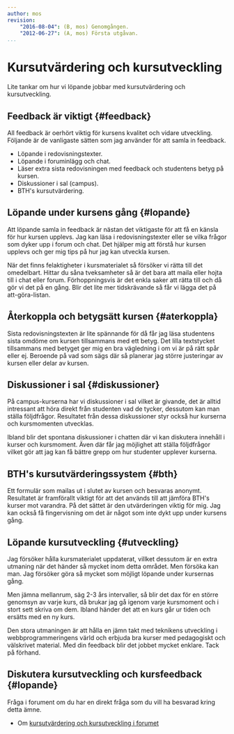 ```yaml
---
author: mos
revision:
    "2016-08-04": (B, mos) Genomgången.
    "2012-06-27": (A, mos) Första utgåvan.
...
```

Kursutvärdering och kursutveckling
==================================

Lite tankar om hur vi löpande jobbar med kursutvärdering och kursutveckling.



Feedback är viktigt {#feedback}
-------------------------------

All feedback är oerhört viktig för kursens kvalitet och vidare utveckling. Följande är de vanligaste sätten som jag använder för att samla in feedback.

* Löpande i redovisningstexter.
* Löpande i foruminlägg och chat.
* Läser extra sista redovisningen med feedback och studentens betyg på kursen.
* Diskussioner i sal (campus).
* BTH's kursutvärdering.



Löpande under kursens gång {#lopande}
-------------------------------------

Att löpande samla in feedback är nästan det viktigaste för att få en känsla för hur kursen upplevs. Jag kan läsa i redovisningstexter eller se vilka frågor som dyker upp i forum och chat. Det hjälper mig att förstå hur kursen upplevs och ger mig tips på hur jag kan utveckla kursen. 

När det finns felaktigheter i kursmaterialet så försöker vi rätta till det omedelbart. Hittar du såna tveksamheter så är det bara att maila eller hojta till i chat eller forum. Förhoppningsvis är det enkla saker att rätta till och då gör vi det på en gång. Blir det lite mer tidskrävande så får vi lägga det på att-göra-listan.



Återkoppla och betygsätt kursen {#aterkoppla}
---------------------------------------------

Sista redovisningstexten är lite spännande för då får jag läsa studentens sista omdöme om kursen tillsammans med ett betyg. Det lilla textstycket tillsammans med betyget ger mig en bra vägledning i om vi är på rätt spår eller ej. Beroende på vad som sägs där så planerar jag större justeringar av kursen eller delar av kursen.



Diskussioner i sal {#diskussioner}
----------------------------------

På campus-kurserna har vi diskussioner i sal vilket är givande, det är alltid intressant att höra direkt från studenten vad de tycker, dessutom kan man ställa följdfrågor. Resultatet från dessa diskussioner styr också hur kurserna och kursmomenten utvecklas.

Ibland blir det spontana diskussioner i chatten där vi kan diskutera innehåll i kurser och kursmoment. Även där får jag möjlighet att ställa följdfrågor vilket gör att jag kan få bättre grepp om hur studenter upplever kurserna.



BTH's kursutvärderingssystem {#bth}
-----------------------------------

Ett formulär som mailas ut i slutet av kursen och besvaras anonymt. Resultatet är framförallt viktigt för att det används till att jämföra BTH's kurser mot varandra. På det sättet är den utvärderingen viktig för mig. Jag kan också få fingervisning om det är något som inte dykt upp under kursens gång.



Löpande kursutveckling {#utveckling}
---------------------------

Jag försöker hålla kursmaterialet uppdaterat, villket dessutom är en extra utmaning när det händer så mycket inom detta området. Men försöka kan man. Jag försöker göra så mycket som möjligt löpande under kursernas gång.

Men jämna mellanrum, säg 2-3 års intervaller, så blir det dax för en större genomsyn av varje kurs, då brukar jag gå igenom varje kursmoment och i stort sett skriva om dem. Ibland händer det att en kurs går ur tiden och ersätts med en ny kurs.

Den stora utmaningen är att hålla en jämn takt med teknikens utveckling i webbprogrammeringens värld och erbjuda bra kurser med pedagogiskt och välskrivet material. Med din feedback blir det jobbet mycket enklare. Tack på förhand.



Diskutera kursutveckling och kursfeedback {#lopande}
-------------------------------------

Fråga i forument om du har en direkt fråga som du vill ha besvarad kring detta ämne. 

* Om [kursutvärdering och kursutveckling i forumet](/t/594)
